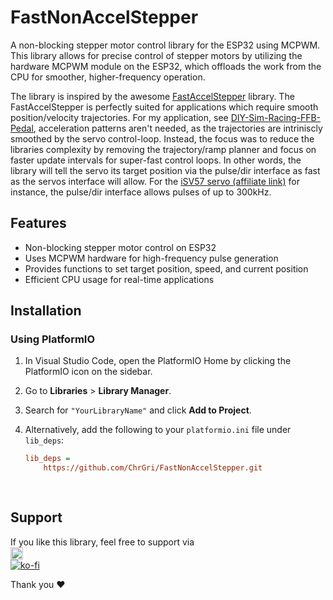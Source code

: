 # FastNonAccelStepper

A non-blocking stepper motor control library for the ESP32 using MCPWM. This library allows for precise control of stepper motors by utilizing the hardware MCPWM module on the ESP32, which offloads the work from the CPU for smoother, higher-frequency operation.

The library is inspired by the awesome [FastAccelStepper](https://github.com/gin66/FastAccelStepper) library. 
The FastAccelStepper is perfectly suited for applications which require smooth position/velocity trajectories. 
For my application, see [DIY-Sim-Racing-FFB-Pedal](https://github.com/ChrGri/DIY-Sim-Racing-FFB-Pedal), acceleration patterns aren't needed, as the trajectories are intriniscly smoothed by the servo control-loop. 
Instead, the focus was to reduce the libraries complexity by removing the trajectory/ramp planner and focus on faster update intervals for super-fast control loops. 
In other words, the library will tell the servo its target position via the pulse/dir interface as fast as the servos interface will allow. 
For the [iSV57 servo (affiliate link)](https://www.omc-stepperonline.com/de/nema-23-integrierter-easy-servo-motor-130w-3000rpm-0-45nm-63-73oz-in-20-50vdc-buerstenloser-dc-servomotor-kurze-welle-isv57t-130s?tracking=6721c5865911c) for instance, the pulse/dir interface allows pulses of up to 300kHz.


## Features

- Non-blocking stepper motor control on ESP32
- Uses MCPWM hardware for high-frequency pulse generation
- Provides functions to set target position, speed, and current position
- Efficient CPU usage for real-time applications

## Installation

### Using PlatformIO

1. In Visual Studio Code, open the PlatformIO Home by clicking the PlatformIO icon on the sidebar.
2. Go to **Libraries** > **Library Manager**.
3. Search for `"YourLibraryName"` and click **Add to Project**.
4. Alternatively, add the following to your `platformio.ini` file under `lib_deps`:

   ```ini
   lib_deps =
       https://github.com/ChrGri/FastNonAccelStepper.git
	   
	   
## Support 

If you like this library, feel free to support via <br>
<a href="https://www.buymeacoffee.com/Captainchris"><img src="https://www.buymeacoffee.com/assets/img/custom_images/orange_img.png" height="20px"></a> <br>
[![ko-fi](https://ko-fi.com/img/githubbutton_sm.svg)](https://ko-fi.com/captainchris88)

Thank you :heart:


